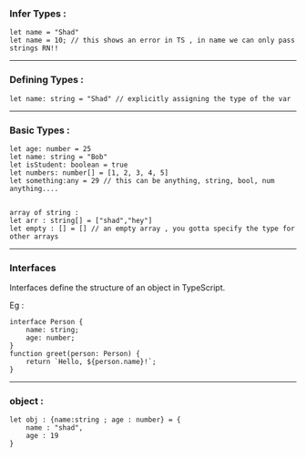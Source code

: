 ### Infer Types :
```
let name = "Shad"
let name = 10; // this shows an error in TS , in name we can only pass strings RN!!
```
---------------

### Defining Types :
```
let name: string = "Shad" // explicitly assigning the type of the var
```
--------------------------

### Basic Types :
```
let age: number = 25
let name: string = "Bob"
let isStudent: boolean = true
let numbers: number[] = [1, 2, 3, 4, 5]
let something:any = 29 // this can be anything, string, bool, num anything....


array of string :
let arr : string[] = ["shad","hey"]
let empty : [] = [] // an empty array , you gotta specify the type for other arrays
```
--------------------------

### Interfaces
Interfaces define the structure of an object in TypeScript.

Eg :
```
interface Person {
    name: string;
    age: number;
}
function greet(person: Person) {
    return `Hello, ${person.name}!`;
}
```

-----------

### object : 
```
let obj : {name:string ; age : number} = {
    name : "shad",
    age : 19
}
```
